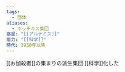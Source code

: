 ```yaml
---
tags:
  - 団体
aliases:
  - ホッチキス集団
惑星: "[[アルテミス]]"
能力: "[[科学]]"
時代: 3950年以降
---
```

[[お伽殺者]]の集まりの派生集団
[[科学]]化した